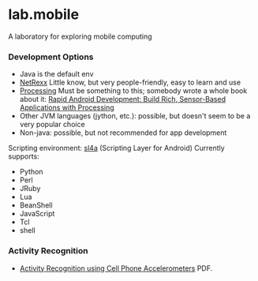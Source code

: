 lab.mobile
==========

A laboratory for exploring mobile computing

### Development Options

* Java is the default env
* [NetRexx](http://www.netrexx.org/)  Little know, but very people-friendly, easy to learn and use
* [Processing](http://processing.org/) Must be something to this;
  somebody wrote a whole book about it:
  [Rapid Android Development: Build Rich, Sensor-Based Applications with Processing](http://pragprog.com/book/dsproc/rapid-android-development)
* Other JVM languages (jython, etc.): possible, but doesn't seem to be a very popular choice
* Non-java: possible, but not recommended for app development


Scripting environment:  [sl4a](https://github.com/damonkohler/sl4a) (Scripting Layer for Android) Currently supports:
* Python
* Perl
* JRuby
* Lua
* BeanShell
* JavaScript
* Tcl
* shell

###  Activity Recognition

* [Activity Recognition using Cell Phone Accelerometers](http://www.cis.fordham.edu/wisdm/includes/files/sensorKDD-2010.pdf) PDF.

